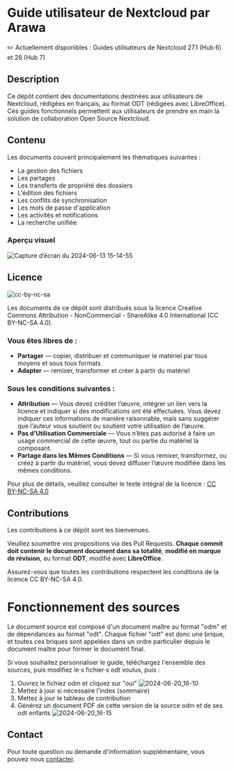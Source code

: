 # Guide utilisateur de Nextcloud par Arawa

✏️ Actuellement disponibles : Guides utilisateurs de Nextcloud 27.1 (Hub 6) et 28 (Hub 7)

## Description

Ce dépôt contient des documentations destinées aux utilisateurs de Nextcloud, rédigées en français, au format ODT (rédigées avec LibreOffice). Ces guides fonctionnels permettent aux utilisateurs de prendre en main la solution de collaboration Open Source Nextcloud.

## Contenu

Les documents couvent principalement les thèmatiques suivantes :

- La gestion des fichiers
- Les partages
- Les transferts de propriété des dossiers
- L'édition des fichiers
- Les conflits de synchronisation
- Les mots de passe d'application
- Les activités et notifications
- La recherche unifiée

### Aperçu visuel

![Capture d’écran du 2024-06-13 15-14-55](https://github.com/arawa/guides-utilisateurs-nextcloud/assets/33763786/dd372ca7-4726-4621-b88d-d3ffcec92959)

## Licence

![cc-by-nc-sa](https://github.com/arawa/guides-utilisateurs-nextcloud/assets/33763786/eaf832ed-8651-4bfc-b85d-bbe633756a8c)

Les documents de ce dépôt sont distribués sous la licence Creative Commons Attribution - NonCommercial - ShareAlike 4.0 International (CC BY-NC-SA 4.0). 

### Vous êtes libres de :

- **Partager** — copier, distribuer et communiquer le matériel par tous moyens et sous tous formats
- **Adapter** — remixer, transformer et créer à partir du matériel

### Sous les conditions suivantes :

- **Attribution** — Vous devez créditer l’œuvre, intégrer un lien vers la licence et indiquer si des modifications ont été effectuées. Vous devez indiquer ces informations de manière raisonnable, mais sans suggérer que l’auteur vous soutient ou soutient votre utilisation de l’œuvre.
- **Pas d’Utilisation Commerciale** — Vous n’êtes pas autorisé à faire un usage commercial de cette œuvre, tout ou partie du matériel la composant.
- **Partage dans les Mêmes Conditions** — Si vous remixer, transformez, ou créez à partir du matériel, vous devez diffuser l’œuvre modifiée dans les mêmes conditions.

Pour plus de détails, veuillez consulter le texte intégral de la licence : [CC BY-NC-SA 4.0](https://creativecommons.org/licenses/by-nc-sa/4.0/)

## Contributions

Les contributions à ce dépôt sont les bienvenues. 

Veuillez soumettre vos propositions via des Pull Requests. **Chaque commit doit contenir le document document dans sa totalité**, **modifié en marque de révision**, au format **ODT**, modifié avec **LibreOffice**.

Assurez-vous que toutes les contributions respectent les conditions de la licence CC BY-NC-SA 4.0.

# Fonctionnement des sources

Le document source est composé d'un document maître au format "odm" et de dépendances au format "odt". Chaque fichier "odt" est donc une brique, et toutes ces briques sont appelées dans un ordre particulier depuis le document maître pour former le document final. 

Si vous souhaitez personnaliser le guide, téléchargez l'ensemble des sources, puis modifiez le⋅s fichier⋅s odt voulus, puis : 
1. Ouvrez le fichiez odm et cliquez sur "oui" 
![2024-06-20_16-10](https://github.com/arawa/guides-utilisateurs-nextcloud/assets/33763786/89c53a77-075f-4df4-838f-4bbd4613ef20)
2. Mettez à jour si nécessaire l'index (sommaire)
3. Mettez à jour le tableau de contribution
4. Générez un document PDF de cette version de la source odm et de ses odt enfants 
![2024-06-20_16-15](https://github.com/arawa/guides-utilisateurs-nextcloud/assets/33763786/7da41af3-08e6-439d-a883-7f6bab8520d3)

## Contact

Pour toute question ou demande d'information supplémentaire, vous pouvez nous [contacter](https://www.arawa.fr/contact/).
